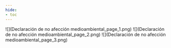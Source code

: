 ```yaml
---
hide:
- toc
---
```

![](Declaración de no afección medioambiental_page_1.png)
![](Declaración de no afección medioambiental_page_2.png)
![](Declaración de no afección medioambiental_page_3.png)

 <style> 
body {
background-image: url('https://github.com/asolear/assets/blob/master/imgs/fondo3.jpg?raw=true'); 
background-repeat: no-repeat; 
background-attachment: fixed; /* background-size: cover; */ 
background-size: 100% 100%;
}
</style> 

